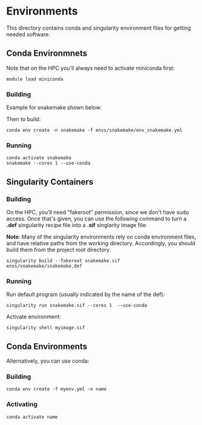 # Environments 

This directory contains conda and singularity environment files for
getting needed software.

## Conda Environmnets

Note that on the HPC you'll always need to activate miniconda first:
```
module load miniconda
```

### Building 

Example for snakemake shown below:



Then to build:
```
conda env create -n snakemake -f envs/snakemake/env_snakemake.yml
```

### Running

```
conda activate snakemake
snakemake --cores 1 --use-conda
```

## Singularity Containers


### Building 

On the HPC, you'll need "fakeroot" permission, since we don't have sudo access.  Once that's given, you can use the following command to turn a **.def** singularity recipe file into a **.sif** singlarity image file:

**Note**: Many of the singularity environments rely on conda environment
files, and have relative paths from the working directory.  Accordingly,
you should build them from the project root directory.

```
singularity build --fakeroot snakemake.sif envs/snakemake/snakemake.def
```

### Running

Run default program (usually indicated by the name of the def):

```
singularity run snakemake.sif --cores 1  --use-conda
```

Activate environment:

```
singularity shell myimage.sif
```


## Conda Environments

Alternatively, you can use conda:

### Building

```
conda env create -f myenv.yml -n name
```

### Activating

```
conda activate name
```